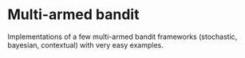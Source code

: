 # Multi-armed bandit
Implementations of a few multi-armed bandit frameworks (stochastic, bayesian, contextual) with very easy examples.
